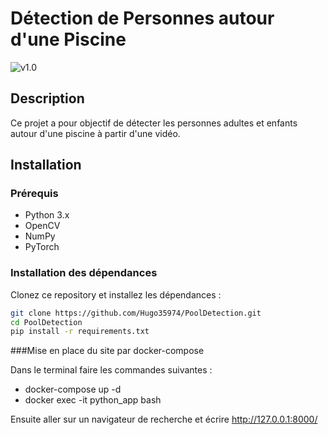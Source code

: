 # Détection de Personnes autour d'une Piscine

![v1.0](https://img.shields.io/badge/Version-1.0-%2300FF00)

## Description
Ce projet a pour objectif de détecter les personnes adultes et enfants autour d'une piscine à partir d'une vidéo.

## Installation

### Prérequis

- Python 3.x
- OpenCV
- NumPy
- PyTorch 

### Installation des dépendances

Clonez ce repository et installez les dépendances :

```bash
git clone https://github.com/Hugo35974/PoolDetection.git
cd PoolDetection
pip install -r requirements.txt
```
###Mise en place du site par docker-compose

Dans le terminal faire les commandes suivantes :
- docker-compose up -d
- docker exec -it python_app bash

Ensuite aller sur un navigateur de recherche et écrire http://127.0.0.1:8000/
